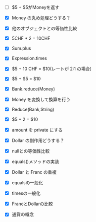 - [ ] $5 + $5がMoneyを返す
- [x] Money の丸め処理どうする？
- [x] 他のオブジェクトとの等価性比較
- [x] 5CHF * 2 = 10CHF
- [x] Sum.plus
- [x] Expression.times

- [x] $5 + 10 CHF = $10(レートが 2:1 の場合)
- [x] $5 + $5 = $10
- [x] Bank.reduce(Money)
- [x] Money を変換して換算を行う
- [x] Reduce(Bank,String)
- [x] $5 * 2 = $10
- [x] amount を private にする
- [x] Dollar の副作用どうする？
- [x] nullとの等価性比較
- [x] equals()メソッドの実装
- [x] Dollar と Franc の重複
- [x] equalsの一般化
- [x] timesの一般化
- [x] FrancとDollarの比較
- [x] 通貨の概念
